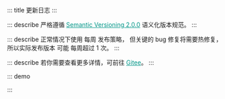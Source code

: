 ::: title 更新日志
:::

::: describe 严格遵循 <a style="color:#009688;" href="https://semver.org/lang/zh-CN/">Semantic Versioning 2.0.0</a> 语义化版本规范。
:::

::: describe 正常情况下使用 每周 发布策略， 但关键的 bug 修复将需要热修复，所以实际发布版本 可能 每周超过 1 次。
:::

::: describe 若你需要查看更多详情，可前往 <a style="color:#009688;" target="_blank" href="https://gitee.com/layui/layui-vue/releases">Gitee</a>。
:::

::: demo
<template>
  <lay-timeline>
     <lay-timeline-item title="2.10.x">
      <ul>
        <a name="2-10-0"></a>
        <li>
          <h3>2.10.0 <span class="layui-badge-rim">2023-10-12</span></h3>
          <ul>
            <li>[新增] table 组件 columns 属性 ignoreExport 配置，用于配置列导出忽略。</li>
            <li>[新增] badge.md 组件 color, ripple 属性说明。</li>
            <li>[修复] tooltip 组件 isAutoShow 属性为 true 时，包裹文本刷新时 isAutoShow 失效。</li>
            <li>[修复] table 组件 columns 属性 ellipsisTooltip 配置刷新数据后失效。</li>
            <li>[优化] tooltip.md 文档，改善 demo 阅读门槛。</li>
          </ul>
        </li>
      </ul>
    </lay-timeline-item>
    <lay-timeline-item title="2.9.x">
      <ul>
        <a name="2-9-1"></a>
        <li>
          <h3>2.9.1 <span class="layui-badge-rim">2023-10-11</span></h3>
          <ul>
              <li>[优化] layer 组件 resize 启用时，拉伸选中文字的问题。</li>
              <li>[升级] layer-vue 到 2.1.0 版本。</li>
          </ul>
        </li>
      </ul>
      <ul>
        <a name="2-9-0"></a>
        <li>
          <h3>2.9.0 <span class="layui-badge-rim">2023-10-10</span></h3>
          <ul>
            <li>[修复] form-item 组件 prop 配置 x[0].y 格式时，form 组件 reset 方法不兼容。</li>
            <li>[优化] form 组件 reset 方法清空未配置 prop 属性的问题。</li>
            <li>[优化] collapse-item 组件 title 属性为非必填。</li>
            <li>[文档] 改善 button.md 中下拉按钮案例，页面滚动下拉面板不跟随按钮的问题。</li>
          </ul>
        </li>
      </ul>
    </lay-timeline-item>
      <lay-timeline-item title="2.8.x">
        <ul>
          <a name="2-8-1"></a>
          <li>
            <h3>2.8.1 <span class="layui-badge-rim">2023-10-09</span></h3>
            <ul>
              <li>[修复] layer 组件拖拽后，全文文本无法选中的问题。</li>
              <li>[升级] layer-vue 到 2.0.5 版本。</li>
            </ul>
          </li>
        </ul>
        <ul>
          <a name="2-8-0"></a>
          <li>
            <h3>2.8.0 <span class="layui-badge-rim">2023-10-09</span></h3>
            <ul>
              <li>[新增] layer 组件 full 方法，必填参数为 id，用于弹出层最大化。</li>
              <li>[优化] layer 组件 resize 启用时，拉伸选中文字的问题。</li>
              <li>[优化] layer 组件 success 方法，加入 nextTick 优化，保证在弹层渲染后执行。</li>
              <li>[升级] layer-vue 2.0.4 版本。</li>
            </ul>
          </li>
        </ul>
      </lay-timeline-item>
      <lay-timeline-item title="2.7.x">
        <ul>
        <a name="2-7-4"></a>
        <li>
          <h3>2.7.4 <span class="layui-badge-rim">2023-10-08</span></h3>
          <ul>
            <li>[修复] page 组件 total 属性回显数量不正确的问题。</li>
          </ul>
        </li>
      </ul>
      <ul>
        <a name="2-7-2"></a>
        <li>
          <h3>2.7.2 <span class="layui-badge-rim">2023-10-08</span></h3>
          <ul>
            <li>[修复] icon-picker 组件按需模式部分样式丢失的问题。</li>
            <li>[优化] icon-picker 组件 page 启用后底栏样式，下边距由 5px 调整为 10px。</li>
          </ul>
        </li>
      </ul>
      <ul>
        <a name="2-7-1"></a>
        <li>
          <h3>2.7.1 <span class="layui-badge-rim">2023-10-07</span></h3>
          <ul>
            <li>[新增] table 组件 page 属性 layout 配置。</li>
            <li>[新增] table 组件 page 属性 hide-on-single-page 配置。</li>
            <li>[新增] table 组件 page 属性 ellipsisTooltip 配置。</li>
            <li>[新增] table 组件 page 属性 disabled 配置。</li>
          </ul>
        </li>
      </ul>
      <ul>
        <a name="2-7-0"></a>
        <li>
          <h3>2.7.0 <span class="layui-badge-rim">2023-09-30</span></h3>
          <ul>
            <li>[新增] select 组件 auto-fit-width 属性, 将下拉面板宽度设置为输入框宽度。</li>
            <li>[新增] table 组件 height 属性 % 值的兼容，从而实现高度自适应。</li>
            <li>[修复] table 组件 height 与 maxHeight 只作用到 body 而非整个 table 的问题。</li>
            <li>[修复] layer 组件 reset 方法调用报错的问题。</li>
            <li>[优化] table 组件 空 状态水平垂直居中位置显示。</li>
            <li>[优化] table 组件 page 属性 limits 配置内容省略显示的问题。</li>
            <li>[优化] table 组件 background 背景色为 #ffffff。</li>
            <li>[升级] layer-vue 到 2.0.2 版本。</li>
          </ul>
        </li>
      </ul>
    </lay-timeline-item>
    <lay-timeline-item title="2.6.x">
      <ul>
        <a name="2-6-4"></a>
        <li>
          <h3>2.6.4 <span class="layui-badge-rim">2023-09-26</span></h3>
          <ul>
            <li>[新增] table 组件 ellipsisTooltipTheme 属性，自定义 ellipsisTooltip 主题，默认为 'light'。</li>
            <li>[修复] layer 组件 关闭 时，未移除 minArrays 中的弹层实例。</li>
            <li>[升级] layer-vue 到 2.0.1 版本。</li>
          </ul>
        </li>
      </ul>
      <ul>
        <a name="2-6-3"></a>
        <li>
          <h3>2.6.3 <span class="layui-badge-rim">2023-09-25</span></h3>
          <ul>
            <li>[修复] global-primary-color 设置 color 时，在 dark 模式下失效的问题。</li>
            <li>[修复] global-normal-color 设置 color 时，在 dark 模式下失效的问题。</li>
            <li>[修复] global-warm-color 设置 color 时，在 dark 模式下失效的问题。</li>
            <li>[修复] global-danger-color 设置 color 时，在 dark 模式下失效的问题。</li>
          </ul>
        </li>
      </ul>
      <ul>
        <a name="2-6-2"></a>
        <li>
          <h3>2.6.2 <span class="layui-badge-rim">2023-09-25</span></h3>
          <ul>
            <li>[修复] page 组件在按需模式下无法正常使用的问题 (由 2.6.1 产生)。</li>
          </ul>
        </li>
      </ul>
      <ul>
        <a name="2-6-1"></a>
        <li>
          <h3>2.6.1 <span class="layui-badge-rim">2023-09-24</span></h3>
          <ul>
            <li>[新增] page 组件 ellipsisTooltip属性 开启翻页更多。</li>
            <li>[优化] page 组件 layout 属性可更换位置。</li>
            <li>[优化] page 组件 simple 属性启用下的分页样式。</li>
            <li>[修复] page 组件 limit 属性切换不触发 change 事件。</li>
            <li>[测试] 完善分页组件所有属性测试用例, 测试覆盖率100%。</li>
          </ul>
        </li>
      </ul>
      <ul>
        <a name="2-6-0"></a>
        <li>
          <h3>2.6.0 <span class="layui-badge-rim">2023-09-21</span></h3>
          <ul>
            <li>[新增] datePicker 组件 max,min 属性，用于控制组件内的可选择的最大值与最小值。</li>
            <li>[新增] page 组件 disabled 属性，默认值为 false, 用于分页组件禁用。</li>
            <li>[新增] page 组件 hide-on-single-page 属性，total 值超出 pages 后使用下拉展示。</li>
            <li>[新增] page 组件 layout 属性，字符数组, count, limits, next, page, prev, refresh, skip 为可选值。</li>
            <li>[修复] table 组件 fixed 列内容超出列宽后溢出。</li>
            <li>[优化] table 组件内容换行后，expand-icon 不垂直居中的问题。</li>
            <li>[优化] page 组件 limit 属性，可选属性, 默认值为 10。</li>
            <li>[优化] page 组件 pages 属性，调整 5 为默认值。</li>
            <li>[优化] page 组件 limits 选择框，使用 lay-select 代替原生 select, 改善样式。</li>
            <li>[优化] page 组件 total 值超出 pages 后，省略页码的展现形式。</li>
            <li>[移除] page 组件 showPage, showSkip, showCount, showLimit, showInput, showRefresh 属性。</li>
          </ul>
        </li>
      </ul>
    </lay-timeline-item>
   <lay-timeline-item title="2.5.x">
      <ul>
        <a name="2-5-0"></a>
        <li>
          <h3>2.5.0 <span class="layui-badge-rim">2023-09-18</span></h3>
          <ul>
            <li>[新增] loading 组件 indicator 插槽，支持自定义加载动画。</li>
            <li>[新增] layer 组件 teleport 属性，用于指定弹出层挂载的 dom 节点，默认为 body。</li>
            <li>[新增] layer 组件 teleportDisabled 属性，用于禁用 teleport 传送门属性。</li>
            <li>[修复] loading 组件 type 属性为 1 2 时，夜间模式不适配的问题。</li>
            <li>[修复] layer 组件 type 为 3 时，仍展示标题的问题。</li>
            <li>[文档] 新增 layer 组件 moving 回调属性说明，同于拖拽中监听。</li>
            <li>[升级] layer-vue 2.0.0 版本。</li>
          </ul>
        </li>
      </ul>
    </lay-timeline-item>
    <lay-timeline-item title="2.4.x">
      <ul>
        <a name="2-4-1"></a>
        <li>
          <h3>2.4.1 <span class="layui-badge-rim">2023-09-16</span></h3>
          <ul>
            <li>[修复] date-picker 组件 range 模式 allow-clear 属性不生效的问题。</li>
            <li>[修复] date-picker 组件 format 属性启用时，计算逻辑错误的问题。</li>
            <li>[调整] date-picker 组件 rangeSeparator 属性默认值为 "-"。</li>
          </ul>
        </li>
      </ul>
      <ul>
        <a name="2-4-0"></a>
        <li>
          <h3>2.4.0 <span class="layui-badge-rim">2023-09-15</span></h3>
          <ul>
            <li>[新增] loading 组件，局部加载。</li>
            <li>[新增] loading 组件 loading 属性，控制加载状态。</li>
            <li>[新增] loading 组件 type 属性，设置动画类型。</li>
            <li>[新增] loading 组件 tip 属性，设置提示信息。</li>
            <li>[新增] loading 组件 delay 属性，设置延迟时间，单位：毫秒。</li>
            <li>[修复] table 组件某些情况下，表头与列错位的问题。 </li>
            <li>[修复] input 组件 type 属性为 number 时，allow-clear 无效的问题。</li>
          </ul>
        </li>
      </ul>
    </lay-timeline-item>
    <lay-timeline-item title="2.3.x">
      <ul>
        <a name="2-3-20"></a>
        <li>
          <h3>2.3.20 <span class="layui-badge-rim">2023-09-11</span></h3>
          <ul>
            <li>[新增] layer 组件 animDuration 属性，自定义入场动画速率，默认为 0.3s。 </li>
            <li>[新增] layer 组件 area 属性 ['auto', '100px'] 格式，从而实现宽度自适应。</li>
            <li>[升级] layer-vue 到 1.9.3 版本。</li>
          </ul>
        </li>
      </ul>
      <ul>
        <a name="2-3-19"></a>
        <li>
          <h3>2.3.19 <span class="layui-badge-rim">2023-09-07</span></h3>
          <ul>
            <li>[修复] date-picker 组件 showNow 必填的控制台警告。</li>
            <li>[修复] date-picker 组件 range 组件样式问题。</li>
            <li>[修复] tree-select 组件 multiple 属性启用时, 点击节点发生控制台异常。</li>
            <li>[修复] menu 组件第一级菜单在折叠后 to 属性失效的问题。</li>
            <li>[修复] select 组件 multiple 为 true 时 placeholder 属性无效的问题。</li>
          </ul>
        </li>
      </ul>
      <ul>
        <a name="2-3-18"></a>
        <li>
          <h3>2.3.18 <span class="layui-badge-rim">2023-09-07</span></h3>
          <ul>
            <li>[优化] table 组件 selectedKeys, selectedKey 属性在 dataSource 变化时不再清空。</li>
            <li>[优化] select 组件 change 事件, value 参数增加 number 和 object 类型兼容。</li>
            <li>[优化] select 组件 update:modelValue 事件, value 参数增加 number 和 object 类型兼容。</li>
          </ul>
        </li>
      </ul>
      <ul>
        <a name="2-3-17"></a>
        <li>
          <h3>2.3.17 <span class="layui-badge-rim">2023-09-03</span></h3>
          <ul>
            <li>[修复] treeSelect 组件 multiple 为 true 时 placeholder 属性无效的问题。</li>
            <li>[优化] popconfirm 组件 content 插槽存在时 content 为非必填。</li>
          </ul>
        </li>
      </ul>
      <ul>
        <a name="2-3-16"></a>
        <li>
          <h3>2.3.16 <span class="layui-badge-rim">2023-09-03</span></h3>
          <ul>
            <li>[优化] empty 组件采用 flex 布局，保证内容居中自适应。</li>
            <li>[优化] input 组件 background-color 为 #ffffff 值。</li>
            <li>[优化] date-picker 组件范围选择模式，移除现在操作。</li>
            <li>[优化] page 组件 update:modelValue 与 change 事件的执行顺序。</li>
          </ul>
        </li>
      </ul>
      <ul>
        <a name="2-3-15"></a>
        <li>
          <h3>2.3.15 <span class="layui-badge-rim">2023-08-27</span></h3>
          <ul>
            <li>[修复] form 组件 rules 属性类型警告，调整 Rule 为 Rules 类型。</li>
            <li>[修复] select 组件 v-model 为 0 时，allow-clear 操作偏移的问题。</li>
            <li>[修复] tree-select 组件 v-model 为 0 时，allow-clear 操作偏移的问题。</li>
            <li>[修复] slider 组件 max min 属性导致拖拽逻辑错乱的问题。</li>
            <li>[优化] slider 组件拖拽卡顿的问题，移除节流防抖函数。</li>
            <li>[优化] date-picker 组件时间选择器，隐藏时分秒列表滚动条。</li>
          </ul>
        </li>
      </ul>
      <ul>
        <a name="2-3-14"></a>
        <li>
          <h3>2.3.14 <span class="layui-badge-rim">2023-08-20</span></h3>
          <ul>
            <li>[新增] layer 组件 moving 回调函数，用于处理拖拽中的自定义逻辑。</li>
            <li>[新增] layer 组件 title 插槽, 自定义标题内容。<a href="https://gitee.com/layui/layui-vue/issues/I7S0DF">I7S0DF</a></li>
            <li>[修复] slider 组件在 form-item 内时，增加左侧 10px 边距。</li>
            <li>[修复] form 组件提交验证案例中 rules 配置错误从而导致 demo 无效的问题。<a href="https://gitee.com/layui/layui-vue/issues/I7SN5F">I7SN5F</a></li>
            <li>[修复] table 组件 columns 属性 ellipsisTooltip 配置，按需模式不生效的问题。<a href="https://gitee.com/layui/layui-vue/issues/I7U9WE">I7U9WE</a></li>
            <li>[升级] layer-vue 到 1.9.1 版本。</li>
          </ul>
        </li>
      </ul>
      <ul>
        <a name="2-3-13"></a>
        <li>
          <h3>2.3.13 <span class="layui-badge-rim">2023-08-10</span></h3>
          <ul>
            <li>[新增] breadcrumb 组件 separator-icon 属性，用于设置图标分割符。</li>
            <li>[优化] cascader 组件选中项 border-radius 溢出 panel 的问题。</li>
            <li>[优化] color-picker 组件在 form-item 组件 pane 模式下的样式。</li>
            <li>[优化] icon-picker 组件在 form-item 组件 pane 模式下的样式。</li>
          </ul>
        </li>
      </ul>
      <ul>
        <a name="2-3-12"></a>
        <li>
          <h3>2.3.12 <span class="layui-badge-rim">2023-08-09</span></h3>
          <ul>
            <li>[修复] rate 组件清空操作不更新 modelValue 的问题。</li>
            <li>[修复] slider 组件在 form-item 组件 block 模式下不垂直居中的问题。</li>
            <li>[优化] rate 组件清空操作仅在 modelValue 大于 0 时显示。</li>
          </ul>
        </li>
      </ul>
       <ul>
        <a name="2-3-11"></a>
        <li>
          <h3>2.3.11 <span class="layui-badge-rim">2023-08-09</span></h3>
          <ul>
            <li>[修复] date-picker 组件 size 属性缺省情况下不随 form 全局配置的问题。</li>
            <li>[优化] slider 组件在 form-item 不垂直居中的问题。</li>
            <li>[优化] rate 组件清空操作，在 form-item 不垂直居中的问题。</li>
            <li>[优化] input 组件 modelValue 属性，增加 null 值兼容。</li>
          </ul>
        </li>
      </ul>
      <ul>
        <a name="2-3-10"></a>
        <li>
          <h3>2.3.10 <span class="layui-badge-rim">2023-08-06</span></h3>
          <ul>
            <li>[修复] date-picker 组件 datetime 模式下交互逻辑问题。</li>
            <li>[修复] tag 组件 color 属性，在夜间模式无法正常生效的问题。</li>
            <li>[修复] tab 组件滑动逻辑没有将 tab-item 外边距计算在内的问题。</li>
            <li>[优化] checkbox-group 组件 update:modelValue 事件与 change 的执行顺序。</li>
            <li>[优化] checkbox 组件 update:modelValue 事件与 change 的执行顺序。</li>
            <li>[优化] input 组件 update:modelValue 与 input 事件的执行顺序。</li>
            <li>[优化] input 组件 input 事件的触发逻辑，拼音阶段不再触发。</li>
            <li>[优化] textarea 组件 update:modelValue 与 input 事件的执行顺序。</li>
            <li>[优化] textarea 组件 input 事件的触发逻辑，拼音阶段不再触发。</li>
          </ul>
        </li>
      </ul>
      <ul>
        <a name="2-3-9"></a>
        <li>
          <h3>2.3.9 <span class="layui-badge-rim">2023-08-02</span></h3>
          <ul>
            <li>[修复] line 组件夜间模式下的兼容性问题，无法正常显示。</li>
            <li>[修复] 夜间模式 global-primary-color 被强制覆盖的问题。</li>
          </ul>
        </li>
      </ul>
      <ul>
        <a name="2-3-8"></a>
        <li>
          <h3>2.3.8 <span class="layui-badge-rim">2023-07-30</span></h3>
          <ul>
            <li>[新增] textarea 组件 autosize 属性，根据内容自适应高度。</li>
            <li>[修复] autoComplete 组件 modelValue 属性选中时不更新的问题。</li>
            <li>[文档] 补充 textarea.md 高度自适应，固定案列案例。</li>
            <li>[文档] 修正 table.md 中 max-height 与 height 属性类型描述错误。</li>
            <li>[文档] 补充 table.md 中 total-row 行统计案例。</li>
            <li>[优化] step 组件 type 属性为 primary 时的颜色为 #16baaa。</li>
            <li>[优化] step 组件 type 属性为 primary 时的颜色不跟随主题色的问题。</li>
          </ul>
        </li>
      </ul>
      <ul>
        <a name="2-3-7"></a>
        <li>
          <h3>2.3.7 <span class="layui-badge-rim">2023-07-25</span></h3>
          <ul>
            <li>[优化] layer 组件 max min 等操作夜间模式无法分辨的问题。</li>
            <li>[优化] layer.load(1) 资源，由 gif 升级为 svg，解决矢帧问题。</li>
            <li>[优化] layer.load(2) 资源，由 gif 升级为 svg，解决矢帧问题。</li>
            <li>[优化] layer.load(3) 资源，由 gif 升级为 svg，解决矢帧问题。</li>
            <li>[升级] layer-vue 到 1.9.0 版本。</li>
          </ul>
        </li>
      </ul>
      <ul>
        <a name="2-3-6"></a>
        <li>
          <h3>2.3.6 <span class="layui-badge-rim">2023-07-25</span></h3>
          <ul>
            <li>[修复] form 组件 reset 方法无法清空数组类型数据。</li>
          </ul>
        </li>
      </ul>
      <ul>
        <a name="2-3-5"></a>
        <li>
          <h3>2.3.5 <span class="layui-badge-rim">2023-07-21</span></h3>
          <ul>
            <li>[修复] layer 组件 global-index 层级无法共享的问题。</li>
            <li>[修复] form 组件 model 属性为深层时，执行 reset 报错问题。</li>
            <li>[优化] form 组件 reset 方法逻辑，重置后不再重新验证内容。</li>
            <li>[优化] button 组件 loading 属性，为 true 时，禁止 click 事件触发。 </li>
            <li>[优化] button 组件 loading 属性，为 true 时，保留原有文本。</li>
            <li>[优化] button 组件 suffix-icon 与 prefix-icon 属性，增加左右边距。</li>
            <li>[文档] 新增 table 组件 getCheckData 方法说明。</li>
            <li>[文档] 明确 layer 组件 end 与 close 回调属性说明。</li>
          </ul>
        </li>
      </ul>
      <ul>
        <a name="2-3-2"></a>
        <li>
          <h3>2.3.4 <span class="layui-badge-rim">2023-07-14</span></h3>
          <ul>
            <li>[修复] tag 组件 type 属性启用时，variant 为 light 失效的问题。</li>
            <li>[优化] tag 组件 text 颜色随 Css 变量自适应。</li>
          </ul>
        </li>
      </ul>
      <ul>
        <a name="2-3-2"></a>
        <li>
          <h3>2.3.3 <span class="layui-badge-rim">2023-07-11</span></h3>
          <ul>
            <li>[新增] layer 组件 titleStyle 属性，用于自定义 title 样式。</li>
            <li>[新增] upload 组件 beforeUpload 属性 Promise 返回值类型兼容。</li>
            <li>[修复] index.umd.js 与 index.es.js 中存在 index.css 的 decode 问题。</li>
            <li>[修复] tag 组件 type 属性为 primary 时不跟随主题色的问题。</li>
            <li>[修复] layer 组件 border-radius 不跟随 css 变量的问题。</li>
            <li>[修复] layer 组件 按钮 的 border-radius 不跟随 css 变量的问题。</li>
            <li>[优化] unpackedSize 大小，由 14.5 MB 改善到 8.5 MB。</li>
            <li>[优化] index.umd.js 大小，由 2.6 MB 改善到 1.1 MB。</li>
            <li>[优化] tree 组件 OriginalTreeData 类型，移除 field 无效属性。</li>
            <li>[优化] tree 组件 data 属性 OriginalTreeData[] 类型兼容。</li>
            <li>[优化] layer 组件消息通知 border-radius 为 2px。</li>
            <li>[优化] layer 组件，鼠标移入标题栏，根据 move 属性采用不同的样式。</li>
            <li>[升级] layer-vue 到 1.8.11 版本。</li>
          </ul>
        </li>
      </ul>
      <ul>
        <a name="2-3-2"></a>
        <li>
          <h3>2.3.2 <span class="layui-badge-rim">2023-06-28</span></h3>
          <ul>
            <li>[新增] layer 组件 btn 属性 style 配置，自定义按钮 Style。</li>
            <li>[新增] layer 组件 btn 属性 class 配置，自定义按钮 Class。</li>
            <li>[新增] select 组件 options 属性代替 items 属性。</li>
            <li>[新增] tree 组件 tail-node-icon 属性，用于设置尾节点图标，通过设置 false 关闭。</li>
            <li>[修复] table 组件 childrenColumnName 属性无效的问题。</li>
            <li>[修复] config-provider 组件 locales 属性 build 时的类型检测问题。</li>
            <li>[优化] layer 组件 layui-layer-btn0 元素跟随主题色。</li>
            <li>[补充] table 文档 sort-change 事件说明。 </li>
            <li>[补充] select 组件 items 属性说明。</li>
            <li>[过时] select 组件 items 属性，但仍生效。</li>
          </ul>
        </li>
      </ul>
      <ul>
        <a name="2-3-1"></a>
        <li>
          <h3>2.3.1 <span class="layui-badge-rim">2023-06-18</span></h3>
          <ul>
            <li>[补充] form 组件 label-width 属性遗漏。 </li>
            <li>[修正] card 组件 header 属性说明，调整为 title 属性。</li>
            <li>[修复] checkbox 组件 size 属性 skin 为 default 时不生效的问题。</li>
            <li>[修复] date-picker 组件 年月选择点击 `现在` 按钮无法正确更新年份问题。</li>
            <li>[优化] checkbox 组件在 skin 为 default 时在 form-item 中的居中问题。</li>
            <li>[优化] checkbox 组件 skin 属性为默认值的样式，消除 label 与 icon 之间的间隙。</li>
            <li>[优化] carousel 组件 carousel-item 仅存在一个时，不再显示指示器。</li>
            <li>[优化] table 组件 Dom 结构，移除无效元素。</li>
          </ul>
        </li>
      </ul>
      <ul>
        <a name="2-3-0"></a>
        <li>
          <h3>2.3.0 <span class="layui-badge-rim">2023-06-12</span></h3>
          <ul>
            <li>[新增] volar 对 radio-button 与 popconfirm 组件的支持，提供编码提示。</li>
            <li>[新增] input 组件 append 插槽 disabled 参数，表示当前输入框的禁用状态。</li>
            <li>[新增] input 组件 prepend 插槽 disabled 参数，表示当前输入框的禁用状态。</li>
            <li>[修复] notice-bar 组件 textlist 为空时，控制台警告的问题。</li>
            <li>[修复] notice-bar 组件 textlist 远程加载时仅展示首个文本，滚动失效的问题。</li>
            <li>[优化] input 组件 disabled 属性启用时，禁用效果不再覆盖整个 input 输入框。</li>
            <li>[优化] tree 组件，showLine 为 false 时，尾节点的缩进宽度与其他节点不一致的问题。</li>
            <li>[优化] tree 组件，showLine 为 false 时，节点在展开与收起时，图标无区别的问题。</li>
            <li>[优化] tree 组件，showLine 为 false 时 hover 状态 border-radius 跟随 css 变量。</li>
            <li>[优化] tree 组件，移除 text-decoration: underline 标题样式。</li>
          </ul>
        </li>
      </ul>
    </lay-timeline-item>
    <lay-timeline-item title="2.2.x">
      <ul>
        <a name="2-2-2"></a>
        <li>
          <h3>2.2.2 <span class="layui-badge-rim">2023-06-09</span></h3>
          <ul>
            <li>[修复] checkcard-group 在 demand 环境 index.css 找不到的问题。</li>
          </ul>
        </li>
      </ul>
      <ul>
        <a name="2-2-1"></a>
        <li>
          <h3>2.2.1 <span class="layui-badge-rim">2023-06-08</span></h3>
          <ul>
            <li>[新增] tree 组件 selectedKey 受控属性，用于设置选中节点。</li>
            <li>[修复] checkcard 在 demand 环境无法正式使用的问题。</li>
            <li>[修复] checkcard-group 在 demand 环境无法正式使用的问题。</li>
            <li>[优化] page 组件 showCount 属性启用时，不再显示总页码，仅显示总条数。</li>
          </ul>
        </li>
      </ul>
      <ul>
        <a name="2-2-0"></a>
        <li>
          <h3>2.2.0 <span class="layui-badge-rim">2023-06-03</span></h3>
          <ul>
            <li>[新增] table 组件 columns 配置 hide 属性，设置隐藏列，默认为 false。</li>
            <li>[新增] form 组件 label-wdith 属性，用于统一设置 form-item 标签宽度。</li>
            <li>[新增] color-picker 组件 size 属性，默认值为 md, lg sm xs 为可选值。</li>
            <li>[新增] icon-picker 组件 size 属性，默认值为 md, lg sm xs 为可选值。</li>
            <li>[新增] form 组件 size 属性，加入 input 等组件兼容，全局设置表单尺寸。</li>
            <li>[新增] form-item 组件 size 属性，默认值为 md, lg sm xs 为可选值。</li>
            <li>[优化] cascader 组件，统一 sm xs lg md 尺寸宽度皆为 220px。</li>
            <li>[优化] radio-button 组件，移除 margin-bottom: 5px 外边距。</li>
            <li>[优化] button 组件 sm 与 xs 样式规范，高度调整为 32px 与 26px。</li>
            <li>[优化] color-picker 组件样式，自定义宽度后排版不合理的问题。</li>
            <li>[优化] radio 组件 size 属性，不同值下给定不同的尺寸。</li>
            <li>[优化] select 组件 多选模式 在 form 组件方框风格下的样式问题。</li>
            <li>[优化] tree-select 组件 多选模式 在 form 组件方框风格下的样式问题。</li>
            <li>[优化] tag-input 组件在 form 组件方框风格下的样式问题。</li>
            <li>[优化] checkbox 组件在不同尺寸下 icon 与 label 的间隔问题。</li>
            <li>[优化] select 组件多选模式下复选框与文本之间的间隔过大的问题。</li>
          </ul>
        </li>
      </ul>
    </lay-timeline-item>
    <lay-timeline-item title="2.1.x">
      <ul>
        <a name="2-1-4"></a>
        <li>
          <h3>2.1.4 <span class="layui-badge-rim">2023-06-01</span></h3>
          <ul>
            <li>[修复] select-option-group 组件按需场景无法找到 index.less 的问题。</li>
          </ul>
        </li>
      </ul>
      <ul>
        <a name="2-1-3"></a>
        <li>
          <h3>2.1.3 <span class="layui-badge-rim">2023-06-01</span></h3>
          <ul>
            <li>[修复] tab 组件 title 属性缺失响应式的问题。</li>
            <li>[修复] tab 组件 icon 属性缺失响应式的问题。</li>
            <li>[修复] tab 组件 closable 属性缺失响应式的问题。</li>
            <li>[修复] table 组件 loading 无边距的问题，加入 padding-top 与 padding-bottom 30px。</li>
            <li>[修复] build 构建时 vue-tsc 的类型检测问题。</li>
            <li>[文档] checkcard 组件 single 属性说明完善，并修正案例。</li>
          </ul>
        </li>
      </ul>
      <ul>
        <a name="2-1-2"></a>
        <li>
          <h3>2.1.2 <span class="layui-badge-rim">2023-05-31</span></h3>
          <ul>
            <li>[新增] layer 组件 title 插槽，提供标题自定义的能力。</li>
            <li>[优化] autocomplete 组件下拉面板，增加最大高度 300px 限制，内容超出滚动显示。</li>
            <li>[优化] autocomplete 组件下拉面板滚动条样式。</li>
            <li>[升级] layer-vue 1.8.8 版本。</li>
          </ul>
        </li>
      </ul>
      <ul>
        <a name="2-1-1"></a>
        <li>
          <h3>2.1.1 <span class="layui-badge-rim">2023-05-28</span></h3>
          <ul>
            <li>[修复] table 组件树表数据全部勾选后，总控复选框仍处于半选状态的问题 。</li>
            <li>[修复] table 组件树表总控复选框，无法全选二级及以上层级的数据。</li>
            <li>[修复] checkbox 组件 skin 默认样式 label 与 icon 高度不一致。</li>
            <li>[修复] tag 组件 type 属性为 primary 时，颜色为 #16baaa。</li>
          </ul>
        </li>
      </ul>
      <ul>
        <a name="2-1-0"></a>
        <li>
          <h3>2.1.0 <span class="layui-badge-rim">2023-05-18</span></h3>
          <ul>
            <li>[新增] checkcard-group 组件 single 属性，用于开启单选模式，默认为 false。</li>
            <li>[修复] tree-select 组件 data 属性响应式填充造成 input 无法回显的问题。</li>
          </ul>
        </li>
      </ul>
    </lay-timeline-item>
    <lay-timeline-item title="2.0.x">
      <ul>
        <a name="2-0-5"></a>
        <li>
          <h3>2.0.5 <span class="layui-badge-rim">2023-05-22</span></h3>
          <ul>
            <li>[修复] switch 组件在 form-item 中非 pane 模式中，仍存在左边距的问题。</li>
            <li>[修复] checkbox 组件在 form-item 中非 pane 模式中，仍存在左边距的问题。</li>
            <li>[修复] rate 组件在 form-item 中非 pane 模式中，仍存在左边距的问题。</li>
            <li>[修复] radio 组件在 form-item 中非 pane 模式中，仍存在左边距的问题。</li>
          </ul>
        </li>
      </ul>
      <ul>
        <a name="2-0-4"></a>
        <li>
          <h3>2.0.4 <span class="layui-badge-rim">2023-05-21</span></h3>
          <ul>
            <li>[优化] checkcard 组件在 form-item 组件中贴边的问题。</li>
            <li>[优化] switch 组件在 form-item 组件中贴边的问题。</li>
            <li>[优化] radio 组件标签右侧内边距为 2px。</li>
            <li>[优化] radio 组件标签颜色为 #666。</li>
          </ul>
        </li>
      </ul>
      <ul>
        <a name="2-0-3"></a>
        <li>
          <h3>2.0.3 <span class="layui-badge-rim">2023-05-20</span></h3>
          <ul>
            <li>[修复] checkcard-group 组件 modelValue 属性不是响应式的问题。</li>
            <li>[修复] checkcard-group 组件 disabled 属性不生效的问题。</li>
            <li>[修复] checkcard.md 案例图片资源失效的问题。</li>
          </ul>
        </li>
      </ul>
      <ul>
        <a name="2-0-2"></a>
        <li>
          <h3>2.0.2 <span class="layui-badge-rim">2023-05-19</span></h3>
          <ul>
            <li>[修复] table 组件 checkbox 与 radio 列同时存在，getCheckData获取数据重复的问题。</li>
            <li>[修复] table 组件 getCheckData 方法无法获取树表格二级以上的数据。</li>
          </ul>
        </li>
      </ul>
      <ul>
        <a name="2-0-1"></a>
        <li>
          <h3>2.0.1 <span class="layui-badge-rim">2023-05-18</span></h3>
          <ul>
            <li>[修复] cascader 组件无法正常渲染的问题。</li>
            <li>[优化] icon-picker 组件在 form-item 的 inline 模式中，高度与其他组件不统一的问题。</li>
            <li>[优化] input-number 组件在 form-item 的 inline 模式中，高度与其他组件不统一的问题。</li>
            <li>[优化] icon-picker 组件在 form-item 中，宽度与独立使用时不一致的问题。</li>
          </ul>
        </li>
      </ul>
      <ul>
        <a name="2-0-0"></a>
        <li>
          <h3>2.0.0 <span class="layui-badge-rim">2023-05-18</span></h3>
          <ul>
            <li>[新增] field 组件 title 插槽，支持标题自定义。</li>
            <li>[修复] tree 组件 showCheckbox 属性启用时，title 与 checkbox 的异常间隔。</li>
            <li>[修复] icon-picker 组件，选项边角不跟随主题变量的问题。</li>
            <li>[修复] tooltip 组件，面板边角不跟随主题变量的问题。</li>
            <li>[修复] collapse 组件，面版边角不跟随主题变量的问题。</li>
            <li>[修复] slider 组件，横向模式与竖向模式下，进度条背景颜色不一致的问题。</li>
            <li>[调整] tooltip 组件 is-dark 属性默认值由 true 调整为 false。</li>
            <li>[主题] global-primary-color 变量默认值由 #009688 调整为 #16baaa。</li>
            <li>[主题] global-checked-color 变量默认值由 #5FB878 调整为 #16b777。</li>
            <li>[文档] radio-button 说明从 radio 文档剥离，独立为单独的菜单项。</li>
            <li>[文档] collapse 折叠面板文档更新，补充案例说明。</li>
            <li>[文档] form 表单文档更新，补充案例说明。</li>
            <li>[升级] layer-vue 到 1.8.5 版本。</li>
            <li>
              <h4 style="margin-bottom: 0px !important;font-weight: 500 !important;">Radio Button</h4>
              <ul>
                <li>[新增] radio-button 组件 name 属性，input 原生 name 属性。</li>
                <li>[新增] radio-button 组件 model-value 属性，用于设置当前选中值。</li>
                <li>[新增] radio-button 组件 disabled 属性，用于设置单选按钮禁用状态。</li>
                <li>[新增] radio-button 组件 label 属性与 label 插槽，用于设置单选按钮文本值。</li>
                <li>[新增] radio-button 组件 value 属性，用于设置单选按钮绑定值。</li>
                <li>[新增] radio-button 组件 size 属性，用于设置单选按钮尺寸。</li>
                <li>[新增] radio-button 组件 change 属性，值改变时触发。</li>
              </ul>
            </li>
            <li>
              <h4 style="margin-bottom: 0px !important;font-weight: 500 !important;">Checkcard</h4>
              <ul>
                <li>[新增] checkcard 组件，通过卡片的形式提供多选操作。</li>
                <li>[新增] checkcard 组件 title 属性与插槽，用于设置标题。</li>
                <li>[新增] checkcard 组件 description 属性与插槽，用于设置描述。</li>
                <li>[新增] checkcard 组件 avatar 属性与插槽，用于设置头像。</li>
                <li>[新增] checkcard 组件 defaultChecked 属性，用于设置默认选中。</li>
                <li>[新增] checkcard 组件 disabled 属性，用于设置禁用。</li>
                <li>[新增] checkcard 组件 extra 属性与插槽，用于设置扩展内容。</li>
                <li>[新增] checkcard 组件 cover 属性与插槽，用于启用图片选项。</li>
                <li>[新增] checkcard-group 组件，多选卡片组，用于配合 checkcard 使用。</li>
                <li>[新增] checkcard-group 组件 disabled 属性，开启整体禁用。</li>
                <li>[新增] checkcard-group 组件 modelValue 属性，用于设置默认选项。</li>
                <li>[新增] checkcard-group 组件 change 事件，用于监听选项变化。</li>
              </ul>
            </li>
            <li>
              <h4 style="margin-bottom: 0px !important;font-weight: 500 !important;">Form</h4>
              <ul>
                <li>[新增] form 组件 label-position 属性，设置包括的 form-item 组件 label 位置。</li>
                <li>[修复] form 组件 pane 属性启用时，label 属性缺省时仍显示占位元素的问题。</li>
                <li>[修复] form 组件 pane 属性启用时，form-item 边框角度不跟随 global-border-radius 变量的问题。</li>
                <li>[修复] form-item 组件 mode 属性为 inline 时，表单项仍以 block 的形式排布。</li>
                <li>[修复] form-item 组件 required 图标颜色不跟随 global-danger-color 变量的问题。</li>
                <li>[修复] form-item 组件中的 rate 与 switch 组件不居中的问题。</li>
                <li>[调整] form-item 组件 required 图标和标题间距，增加适当间距。 </li>
                <li>[调整] form-item 组件 mode 属性为 inline 时，宽度由 190px 调整为 220px。</li>
              </ul>
            </li>
            <li>
              <h4 style="margin-bottom: 0px !important;font-weight: 500 !important;">Tree Select</h4>
              <ul>
                <li>[新增] tree-select 组件 search 属性，启用下拉树节点搜索功能。</li>
                <li>[新增] tree-select 组件 contentStyle 属性，用于设置面板的 style 样式。</li>
                <li>[新增] tree-select 组件 contentClass 属性，用于设置面板的 class 属性。</li>
                <li>[修复] tree-select 组件 多选模式，value 在 option 中不存在时，回显 undefined 的问题。</li>
                <li>[修复] tree-select 组件 多选模式，value 在 option 中不存在时，tag 无法删除的问题。 </li>
                <li>[优化] tree-select 组件 multiple 属性为 true 时，值类型错误的异常提示信息。</li>
                <li>[优化] tree-select 组件 content 样式，增加最大高度，超出后滚动展示。</li>
              </ul>
            </li>
            <li>
              <h4 style="margin-bottom: 0px !important;font-weight: 500 !important;">Table</h4>
              <ul>
                <li>[新增] table 组件 getCheckData 方法，用于获取选中数据，而不仅仅是选中主键。</li>
                <li>[修复] table 组件 sort 字段点击排序时，其他已排序字段状态不重置的问题。</li>
                <li>[修复] table 组件 sort 字段点击排序时，sort-change 事件始终为 asc 与 desc 的问题。</li>
                <li>[修复] table 组件 height 属性的异常警告，兼容 string 类型。</li>
                <li>[修复] table 组件 筛选列 下拉面板横向布局的问题，修正为竖向布局。</li>
                <li>[优化] table 组件 body 滚动条样式，使其更贴合现今流行的审美。</li>
                <li>[优化] table 组件 筛选列 下拉面板最大高度，超出后滚动展示。</li>
                <li>[优化] table 组件 loading 图标不随 table 高度垂直居中的问题。</li>
                <li>[调整] table 组件 loading 图标尺寸与颜色。</li>
              </ul>
            </li>
            <li>
              <h4 style="margin-bottom: 0px !important;font-weight: 500 !important;">Select</h4>
              <ul>
                <li>[新增] select-option-group 组件，为 select-option 提供分组。</li>
                <li>[新增] select-option-group 组件 label 属性，用于设置 option 分组名称。</li>
                <li>[修复] select 组件 多选模式，value 在 option 中不存在时，回显 undefined 的问题。 </li>
                <li>[修复] select 组件 多选模式，value 在 option 中不存在时，tag 无法删除的问题。 </li>
                <li>[优化] select 组件 dropdown 下拉面板 scroll 样式。</li>
              </ul>
            </li>
            <li>
              <h4 style="margin-bottom: 0px !important;font-weight: 500 !important;">Date Picker</h4>
              <ul>
                <li>[修复] date-picker 组件，面板边角不跟随主题变量的问题。</li>
                <li>[修复] date-picker 组件 model-value 属性不能为 null 的问题。</li>
                <li>[修复] date-picker 组件 model-value 属性不能在 onMounted 中赋值的问题。</li>
                <li>[优化] date-picker 组件 content 滚动条 Css 样式。</li>
              </ul>
            </li>
            <li>
              <h4 style="margin-bottom: 0px !important;font-weight: 500 !important;">Popconfirm</h4>
              <ul>
                <li>[新增] popconfirm 组件 disabled 属性，用于设置禁用状态。</li>
                <li>[新增] popconfirm 组件 confirmText 属性，用于设置确认操作文本内容。</li>
                <li>[新增] popconfirm 组件 cancelText 属性，用于设置取消操作文本内容。</li>
                <li>[新增] popconfirm 组件 content 属性 / 插槽，用于定义提示内容。</li>
                <li>[新增] popconfirm 组件 btn-Align 属性，用于设置操作按钮对齐方式。</li>
                <li>[新增] popconfirm 组件 confirm 事件，用于实现确认回调逻辑。</li>
                <li>[新增] popconfirm 组件 cancel 事件，用于实现取消回调逻辑。</li>
                <li>[新增] popconfirm 组件 trigger 属性， 用于设置触发方式。</li>
                <li>[新增] popconfirm 组件 position 事件，用于设置面板的显示位置。</li>
              </ul>
            </li>
            <li>
              <h4 style="margin-bottom: 0px !important;font-weight: 500 !important;">Layer</h4>
              <ul>
                <li>[新增] layer 组件 success 回调函数 id 参数。</li>
                <li>[新增] layer 组件 end 回调函数 id 属性。</li>
                <li>[新增] layer 组件 close 回调函数 id 属性。</li>
                <li>[新增] layer 组件 moveStart 回调函数 id 属性。</li>
                <li>[新增] layer 组件 moveEnd 回调函数 id 属性。</li>
                <li>[修复] layer 组件 closeBtn 属性为 1 时，关闭按钮无法正常显示的问题。</li>
                <li>[修复] layer 组件 maxmin 属性开启时，最小化内容溢出的问题。</li>
              </ul>
            </li>
          </ul>
        </li>
      </ul>
    </lay-timeline-item>
    <lay-timeline-item title="1.12.0">
      <ul>
        <a name="1-12-0"></a>
        <li>
          <h3>1.12.0 <span class="layui-badge-rim">2023-04-25</span></h3>
          <ul>
            <li>[新增] radio-button 组件，通过按钮的形式展现单选操作, 可以与 radio-group 配合。</li>
            <li>[新增] radio-button 组件 model-value 属性，用于设置当前选中值。</li>
            <li>[新增] radio-button 组件 name 属性，input 原生 name 属性。</li>
            <li>[新增] radio-button 组件 label 属性与 label 插槽，用于设置单选按钮文本值。</li>
            <li>[新增] radio-button 组件 value 属性，用于设置单选按钮绑定值。</li>
            <li>[新增] radio-button 组件 disabled 属性，用于设置单选按钮禁用状态。</li>
            <li>[新增] radio-button 组件 size 属性，用于设置单选按钮尺寸。</li>
            <li>[新增] radio-button 组件 change 属性，值改变时触发。</li>
            <li>[修复] form-item 组件 console.log 代码。 </li>
            <li>[修复] vue-tsc 检测错误，固化 vue-tsc 版本。</li>
            <li>[优化] from-item 组件 label 属性与 label 插槽不存在时，labelWidth 不再生效。</li>
            <li>[文档] radio.md 新增单选按钮的代码案例。</li>
            <li>[文档] select.md 允许清空代码案例，移除禁用状态，恢复演示。</li>
          </ul>
        </li>
      </ul>
    </lay-timeline-item>
    <lay-timeline-item title="1.11.0">
      <ul>
        <a name="1-11-4"></a>
        <li>
          <h3>1.11.4 <span class="layui-badge-rim">2023-04-22</span></h3>
          <ul>
            <li>[修复] checkbox 组件 label 属性不启用时，icon 发生偏移的问题。</li>
            <li>[修复] checkbox 组件在 table cell 中默认无法居中的问题。</li>
          </ul>
        </li>
      </ul>
      <ul>
        <a name="1-11-3"></a>
        <li>
          <h3>1.11.3 <span class="layui-badge-rim">2023-04-19</span></h3>
          <ul>
            <li>[修复] @postcss/autoprefixer 产生的 Replace fill-available to stretch 警告。</li>
            <li>[优化] checkbox 组件 label 标签与 icon 图标不居中对齐的问题。</li>
            <li>[优化] checkbox 组件 size 属性启用时，不同尺寸下的 icon 大小。</li>
            <li>[文档] transition 组件 time 属性的类型与默认值说明。</li>
          </ul>
        </li>
      </ul>
      <ul>
        <a name="1-11-2"></a>
        <li>
          <h3>1.11.2 <span class="layui-badge-rim">2023-04-15</span></h3>
          <ul>
            <li>[修复] codesandbox 演示地址链接失效的问题。</li>
            <li>[修复] color-picker 组件 modelValue 属性缺少响应式的问题。</li>
            <li>[优化] color-picker 组件 eyeDropper 属性启用时的图标，由 svg 调整为内置 iconfont 图标项。</li>
            <li>[优化] input 组件 password 属性启用时的图标，由 svg 调整为内置 iconfont 图标项。</li>
          </ul>
        </li>
      </ul>
      <ul>
        <a name="1-11-1"></a>
        <li>
          <h3>1.11.1 <span class="layui-badge-rim">2023-04-13</span></h3>
          <ul>
            <li>[修复] icon-picker 组件 totalPage 出现小数的问题。</li>
            <li>[修复] icon-picker 组件 下一页 操作，超出最大页码后仍不禁用的问题。</li>
          </ul>
        </li>
      </ul>
      <ul>
        <a name="1-11-0"></a>
        <li>
          <h3>1.11.0 <span class="layui-badge-rim">2023-04-13</span></h3>
          <ul>
            <li>[新增] table 组件 sort-change 事件，在 column 排序时触发。</li>
            <li>[修复] config-provider 组件 themeVariable 属性在夜间模式下不生效的问题。</li>
            <li>[修复] tab 组件 brief 风格中标题颜色由 primary-color 调整为 checked-color 变量。</li>
            <li>[修复] page 组件 theme 属性缺省，主题色不跟随 config-provider 组件配置。</li>
            <li>[修复] date-picker 组件主题色不跟随 config-provider 组件配置。</li>
            <li>[修复] webpack 构建项目时，因为 tree-shaking 造成 index.css 丢失。</li>
            <li>[升级] icons-vue 到 1.1.0 版本。</li>
            <li>[升级] layer-vue 到 1.8.2 版本。</li>
            <li>
              <h4 style="margin-bottom: 0px !important;font-weight: 500 !important;">icons</h4>
              <ul>
                <li>[新增] icons 组件 type 属性 layui-icon-help-circle 值, HelpCircleIcon 图标组件。</li>
                <li>[新增] icons 组件 type 属性 layui-icon-tips-fill 值, TipsFillIcon 图标组件。</li>
                <li>[新增] icons 组件 type 属性 layui-icon-test 值, TestIcon 图标组件。</li>
                <li>[新增] icons 组件 type 属性 layui-icon-clear 值, ClearIcon 图标组件。</li>
                <li>[新增] icons 组件 type 属性 layui-icon-keyboard 值, KeyboardIcon 图标组件。</li>
                <li>[新增] icons 组件 type 属性 layui-icon-backspace 值, BackspaceIcon 图标组件。</li>
                <li>[新增] icons 组件 type 属性 layui-icon-show 值, ShowIcon 图标组件。</li>
                <li>[新增] icons 组件 type 属性 layui-icon-hide 值, HideIcon 图标组件。</li>
                <li>[新增] icons 组件 type 属性 layui-icon-error 值, ErrorIcon 图标组件。</li>
                <li>[新增] icons 组件 type 属性 layui-icon-success 值, SuccessIcon 图标组件。</li>
                <li>[新增] icons 组件 type 属性 layui-icon-question 值, QuestionIcon 图标组件。</li>
                <li>[新增] icons 组件 type 属性 layui-icon-lock 值, LockIcon 图标组件。</li>
                <li>[新增] icons 组件 type 属性 layui-icon-moon 值, MoonIcon 图标组件。</li>
                <li>[新增] icons 组件 type 属性 layui-icon-github 值, GithubIcon 图标组件。</li>
                <li>[新增] icons 组件 type 属性 layui-icon-disabled 值, DisabledIcon 图标组件。</li>
                <li>[新增] icons 组件 type 属性 layui-icon-gitee 值, GiteeIcon 图标组件。</li>
                <li>[新增] icons 组件 type 属性 layui-icon-eye-invisible 值, EyeInvisibleIcon 图标组件。</li>
                <li>[新增] icons 组件 type 属性 layui-icon-eye 值, EyeIcon 图标组件。</li>
              </ul>
            </li>
            <li>
              <h4 style="margin-bottom: 0px !important;font-weight: 500 !important;">layer</h4>
              <ul>
                <li>[新增] layer 组件 beforeClose 回调函数，他将在关闭前触发，你可以通过 return false 来阻止关闭。</li>
                <li>[修复] layer 组件 maxmin 属性在首次拖拽前，无法正常最小化的问题。</li>
              </ul>
            </li>
          </ul>
        </li>
      </ul>
    </lay-timeline-item>
    <lay-timeline-item title="1.10.0">
      <ul>
        <a name="1-10-0"></a>
        <li>
          <h3>1.10.1 <span class="layui-badge-rim">2023-04-08</span></h3>
          <ul>
            <li>[修复] form 组件 model 属性中对象字段为 0 时，总是验证为空的问题。</li>
            <li>[修复] form-item 组件 prop 属性无法深度取值的问题。</li>
            <li>[优化] form-item 组件 prop 属性，区分深层与浅层取值的逻辑。</li>
          </ul>
        </li>
      </ul>
      <ul>
        <a name="1-10-0"></a>
        <li>
          <h3>1.10.0 <span class="layui-badge-rim">2023-04-06</span></h3>
          <ul>
            <li>[新增] form 组件 pane 属性，开启表单面板风格。</li>
            <li>[修复] date-picker 组件 range 启用时，因 border 属性而造成的高度不严格问题。</li>
            <li>[修复] transfer 组件处于 search 状态时，未被过滤选中的数据会被移回左侧的问题。</li>
            <li>[优化] es 产物 decode 没有被 Tree shaking, 从而造成应用构建产物体积过大的问题。</li>
            <li>[文档] button.md 页面更新 dropdown + button + button-group 实现的案例。</li>
            <li>[文档] menu.md 页面更新 indent 属性描述错误。</li>
            <li>[升级] layer-vue 到 1.8.0 版本。</li>
            <li>
              <h4 style="margin-bottom: 0px !important;font-weight: 500 !important;">layer</h4>
              <ul>
                <li>[新增] layer 组件 moveOut 属性，默认只能在窗口内拖拽，如果你想让拖到窗外，那么设定 true 即可。</li>
                <li>[新增] layer 组件 moveEnd 回调函数，默认不会触发，如果你需要，设定 moveEnd: function(){} 即可。</li>
                <li>[新增] layer 组件 moveStart 回调函数，默认不会触发，如果你需要，设定 moveStart: function(){} 即可。</li>
                <li>[优化] layer 组件 icon 属性为 1 2 3 4 5 6 7 时的图标集合。</li>
              </ul>
            </li>
          </ul>
        </li>
      </ul>
    </lay-timeline-item>
    <lay-timeline-item title="1.9.x">
      <ul>
        <a name="1-9-8"></a>
        <li>
          <h3>1.9.8 <span class="layui-badge-rim">2023-03-30</span></h3>
          <ul>
            <li>[新增] upload 组件 onProgress 属性，上传过程回调，本质为 xhr.upload.onprogress 回调函数。</li>
            <li>[优化] table 组件 autoColsWidth 属性，支持树表的列宽计算。</li>
          </ul>
        </li>
      </ul>
      <ul>
        <a name="1-9-7"></a>
        <li>
          <h3>1.9.7 <span class="layui-badge-rim">2023-03-29</span></h3>
          <ul>
            <li>[新增] table 组件 autoColsWidth 属性，列宽自动计算，最大程度利用空间，默认为 false。</li>
            <li>[新增] date-picker 组件 range 属性为 true 且 type 属性为 time 的时间范围选择面板。</li>
            <li>[新增] layui-vue 安装的 options 选项 zIndex 配置，用于设置 layer 的 z-index 起始值。</li>
            <li>[修复] dropdown，select, date-picker 组件 disabled 属性，修改值报错。</li>
            <li>[修复] datepicker 组件 range 启用时，内容没有沾满实际宽度，从而导致诡异的后边距。</li>
            <li>[优化] table 组件 default-expand-all 属性，使其具备响应式的能力。</li>
          </ul>
        </li>
      </ul>
      <ul>
        <a name="1-9-6"></a>
        <li>
          <h3>1.9.6 <span class="layui-badge-rim">2023-03-24</span></h3>
          <ul>
            <li>[新增] volar 支持，提供 components.ts 配置文件，为 volar 的自动提示功能提供支持。</li>
            <li>[优化] sub-menu 组件 id 属性为非必填，常用于静态展示，不需要 id 属性完成联动的场景。</li>
            <li>[优化] menu-item 组件 id 属性为非必填，常用于静态展示，不需要 id 属性来完成联动的场景。</li>
            <li>[优化] table 组件 selectedKeys 与 expandKeys 属性，由 Recordable[] 修改为 string[] 类型。</li>
          </ul>
        </li>
      </ul>
      <ul>
        <a name="1-9-5"></a>
        <li>
          <h3>1.9.5 <span class="layui-badge-rim">2023-03-22</span></h3>
          <ul>
            <li>[修复] tree-select 组件 modelValue / v-model 属性为空，input 组件回显不更新的问题。</li>
            <li>[修复] autocomplete 组件 size 属性必填导致的控制台警告，调整该属性为非必填。</li>
            <li>[修复] tree-select 组件 multiple 属性启用时，v-model / modelValue 不支持 null 值的问题。</li>
            <li>[修复] select 组件 multiple 属性启用时, v-model / modelValue 不支持 null 值的问题。</li>
          </ul>
        </li>
      </ul>
      <ul>
        <a name="1-9-4"></a>
        <li>
          <h3>1.9.4 <span class="layui-badge-rim">2023-03-22</span></h3>
          <ul>
            <li>[新增] table 组件 resize 属性，用于开启列宽拉伸，columns 存在同名属性，可用于开启某一列宽拉伸。</li>
            <li>[新增] autocomplete 组件 size 属性，用于设置 input 输入框尺寸。</li>
            <li>[新增] upload 组件 before-upload 属性，用于设置上传前回调，参数为 file | file[]，通过返回 false 来阻止上传。</li>
            <li>[优化] table 组件 header 样式，移除定位属性，避免与 layer 不必要的层级冲突。</li>
            <li>[修复] date-picker 组件月份面板，点击 1 月份选项被清空的问题。</li>
          </ul>
        </li>
      </ul>
      <ul>
        <a name="1-9-3"></a>
        <li>
          <h3>1.9.3 <span class="layui-badge-rim">2023-03-17</span></h3>
          <ul>
            <li>[新增] table 组件 table-border-radius Css3 变量。</li>
            <li>[新增] dropdown 组件 dropdown-content-border-radius Css3 变量。 </li>
            <li>[优化] autocomplete 组件 selected 样式，输入内容与提示内容相匹配时，使用次色标注。 </li>
            <li>[优化] global-border-radius 变量对 dropdown 组件下拉面板的样式影响。 </li>
            <li>[优化] global-border-radius 变量对 table 组件样式影响。</li>
            <li>[优化] table 组件 page 分页栏样式，修改 select 高度为 26px。</li>
          </ul>
        </li>
      </ul>
      <ul>
        <a name="1-9-2"></a>
        <li>
          <h3>1.9.2 <span class="layui-badge-rim">2023-03-13</span></h3>
          <ul>
            <li>[新增] auto-complete 组件，带提示的文本输入框，用于辅助输入。<a
                href="https:/gitee.com/layui/layui-vue/issues/I6JSOA">#I6JSOA</a></li>
            <li>[新增] page 组件 showPage 属性开启时, 显示首页直达功能，从而改善易用性。<a
                href="https://gitee.com/layui/layui-vue/issues/I69ZW6">#I69ZW6</a></li>
            <li>[优化] page 组件 limits 所依赖的原生 select 高度, 使其与其他元素保持一致。</li>
            <li>
              <h4 style="margin-bottom: 0px !important;font-weight: 500 !important;">autocomplete</h4>
              <ul>
                <li>[新增] autocomplete 组件 name 属性, input 原生 name 属性。</li>
                <li>[新增] autocomplete 组件 allow-clear 属性, 用于开启清空操作。</li>
                <li>[新增] autocomplete 组件 disabled 属性, 用于设置输入框禁用状态。</li>
                <li>[新增] autocomplete 组件 placeholder 属性, 用于设置输入框提示信息。</li>
                <li>[新增] autocomplete 组件 fetchSuggestions 属性, 输入时的回调方法，用于查询建议列表。</li>
                <li>[新增] autocomplete 组件 contentStyle 属性, 继承至 dropdown 组件，用于设置下拉面板的 style 属性。</li>
                <li>[新增] autocomplete 组件 contentClass 属性, 继承至 dropdown 组件，用于设置下拉面板的 class 属性。</li>
                <li>[新增] autocomplete 组件 autoFitWidth 属性, 继承至 dropdown 组件，继承至 dropdown 组件，用于设置下拉面板是否与输入框宽度相同。</li>
              </ul>
            </li>
          </ul>
        </li>
      </ul>
      <ul>
        <a name="1-9-1"></a>
        <li>
          <h3>1.9.1 <span class="layui-badge-rim">2023-03-09</span></h3>
          <ul>
            <li>[新增] page 组件 showPage 属性开启时, 显示最后一页直达功能，从而改善易用性。<a
                href="https://gitee.com/layui/layui-vue/issues/I69ZW6">#I69ZW6</a></li>
            <li>[修复] table 组件 columns 中 type 属性为 number 的列，不会被导出的问题。<a
                href="https://gitee.com/layui/layui-vue/issues/I6KXVD">#I6KXVD</a></li>
            <li>[修复] table 组件导出功能，如果匹配不到字段不创建列结构，导致 excel 整体错位的问题。<a
                href="https://gitee.com/layui/layui-vue/issues/I6KXVD">#I6KXVD</a></li>
            <li>[修复] table 组件 columns 中包含 children 属性的 column 设置 fixed 属性不生效的问题。<a
                href="https://gitee.com/layui/layui-vue/issues/I6L4AY">#I6L4AY</a></li>
            <li>[优化] table 组件 columns 中 type 属性为 checkbox 或 radio 的列，不再被导出。<a
                href="https://gitee.com/layui/layui-vue/issues/I6KXVD">#I6KXVD</a></li>
          </ul>
        </li>
      </ul>
      <ul>
        <a name="1-9-0"></a>
        <li>
          <h3>1.9.0 <span class="layui-badge-rim">2023-03-05</span></h3>
          <ul>
            <li>[新增] input 组件 focus 与 blur 方法, 通过方法调用促使 input 获取焦点。</li>
            <li>[新增] textarea 组件 focus 与 blur 方法, 通过方法调用促使 textarea 获取焦点。</li>
            <li>[新增] types 目录 components.d.ts 声明文件, web-types.json, attributes.json 和 tags.json 配置文件。</li>
            <li>[优化] upload 组件 cutOptions.layerOption.area 属性, 默认值由 ["640px","640px"] 修改为 "auto"。</li>
            <li>[优化] select 组件 multiple 属性为 true 时, 传递非 array 类型数据时的异常信息。</li>
            <li>[重要] upload 组件 multiple 为 false 时, 上传时 file[0] 字段修改为 file 字段。<span style="color:red;">破坏性</span></li>
            <li>
              <h4 style="margin-bottom: 0px !important;font-weight: 500 !important;">layer</h4>
              <ul>
                <li>[新增] layer 组件 footer 插槽, 自定义底部内容, 用于完成高度自定义的操作栏。</li>
                <li>[新增] layer 组件 btn 数组内对象的 disabled 属性, 用于设置 button 的禁用状态。 </li>
                <li>[新增] layer 组件 offset 属性 `tl` `tr` `bl` `br` 可选值, 在 drawer 模式时, 首个字母决定动画方向。</li>
                <li>[修复] layer 组件 offset 属性为 `t` `l` `b` `r`, 并且宽高不是 100% 时, 位置不居中的问题。</li>
                <li>[修复] layer 组件 title 属性作为 ref 响应值时, 内容高度不随之动态计算, 而导致内容超出窗体本身尺寸。</li>
                <li>[修复] layer 组件 type 属性为 4 或 `drawer` 并且 offset 属性缺省的情况下弹窗居中显示的问题。</li>
                <li>[修复] layer 组件 z-index 属性不为空时, 在操作弹窗时会被置顶逻辑覆盖的问题, 优化为 z-index 存在值时, 禁用置顶。</li>
                <li>[修复] layer 组件 offset 属性的单位为 % 时, 实际位置会减去弹窗宽高/2长度的问题。</li>
                <li>[优化] layer 组件 type 属性为 notifiy 或 4 类型的样式, 关闭按钮的位置, 标题与内容间距, 边框颜色与阴影等。</li>
                <li>[优化] layer 组件 area 属性高度自适应, 并兼容一下三种高度自适应写法 area: "300px" || ["300px", "auto"] || ["300px"]。</li>
                <li>[优化] layer 组件 type 属性为 photos 时, 标题闪烁的问题, 调整为淡入淡出。</li>
                <li>[优化] layer 组件 content 高度自适应逻辑, 由 js 计算调整为 flex 响应式布局。</li>
                <li>[升级] layer-vue 到 1.6.0 版本。</li>
              </ul>
            </li>
          </ul>
        </li>
      </ul>
    </lay-timeline-item>
    <lay-timeline-item title="1.8.x">
      <ul>
        <a name="1-8-10"></a>
        <li>
          <h3>1.8.10 <span class="layui-badge-rim">2023-02-19</span></h3>
          <ul>
            <li>[修复] layer 与 dropdown 的层级错误, 无法在 layer 中正常显示的问题。</li>
          </ul>
        </li>
      </ul>
      <ul>
        <a name="1-8-9"></a>
        <li>
          <h3>1.8.9 <span class="layui-badge-rim">2023-02-19</span></h3>
          <ul>
            <li>[修复] layer 组件在创建多个时, z-index 层级无法自增的问题。</li>
            <li>[修复] upload 组件裁剪后的文件固定为 image/png 类型, 与裁剪前不一致的问题。</li>
            <li>[优化] 公共工具打包到 badge 目录的问题, 在 es 模式时 badge 组件被其他组件导入的问题。</li>
            <li>[优化] upload 组件 cut-options 属性, 修复其响应式特性失效的问题。</li>
            <li>[优化] layer 组件在点击标题时, 置于所有已存在的弹出层最顶部。</li>
            <li>[优化] 移除 vue/reactivity 在源码中的使用, 从而改善打包。 </li>
            <li>[升级] @vueuse/core 到 9.12.0 版本。</li>
            <li>[升级] layer-vue 到 1.4.9 版本。</li>
          </ul>
        </li>
      </ul>
      <ul>
        <a name="1-8-8"></a>
        <li>
          <h3>1.8.8 <span class="layui-badge-rim">2023-02-17</span></h3>
          <ul>
            <li>[修复] layer 组件 z-index 缺少响应式特性的问题。 </li>
            <li>[修复] page 组件 showPage 为 true 时, 上下页操作处于禁用状态的问题。</li>
            <li>[升级] layer-vue 1.4.8 版本。</li>
          </ul>
        </li>
      </ul>
      <ul>
        <a name="1-8-7"></a>
        <li>
          <h3>1.8.7 <span class="layui-badge-rim">2023-02-06</span></h3>
          <ul>
            <li>[新增] tree 组件 expandKeys 属性, 用于设置展开节点</li>
            <li>[新增] cascader 组件 changeOnSelect 属性，用于开启选择即改变功能。</li>
            <li>[新增] textarea 组件 autosize 属性, 根据内容宽度自适应默认高度。</li>
            <li>[新增] textarea 组件 rols 属性, 原生属性。</li>
            <li>[新增] textarea 组件 cols 属性, 原生属性。</li>
            <li>[修复] textarea 组件 width 和 height 样式不生效的问题。</li>
          </ul>
        </li>
      </ul>
      <ul>
        <a name="1-8-6"></a>
        <li>
          <h3>1.8.6 <span class="layui-badge-rim">2023-02-03</span></h3>
          <ul>
            <li>[新增] table 组件列插槽 row column rowIndex columnIndex 参数。</li>
            <li>[修复] upload 组件 before 事件重复回调的问题。</li>
            <li>[修复] upload 组件 layerOption 设置后，默认配置失效的问题。</li>
            <li>[过时] table 组件列插槽 data 参数。</li>
          </ul>
        </li>
      </ul>
      <ul>
        <a name="1-8-5"></a>
        <li>
          <h3>1.8.5 <span class="layui-badge-rim">2023-01-24</span></h3>
          <ul>
            <li>[修复] upload 组件 cutOption 配置中 copperOption 属性不生效的问题。</li>
            <li>[修复] form-item 组件在 unmounted 卸载时，不会在 form 中注销，导致不正确的验证逻辑。</li>
            <li>[修复] table 组件 columns 多级表头 children 配置启用时，尾节点的右边框不显示。</li>
          </ul>
        </li>
      </ul>
      <ul>
        <a name="1-8-4"></a>
        <li>
          <h3>1.8.4 <span class="layui-badge-rim">2023-01-11</span></h3>
          <ul>
            <li>[新增] table 组件 customSlot 插槽 column 参数，用于获取当前渲染的列信息。</li>
            <li>[修复] tree-select 组件 v-model 属性设置 null 与 undefined 时，placeholder 不生效。</li>
            <li>[修复] select 组件 v-model 属性设置 null 与 undefined 时，placeholder 不生效。</li>
            <li>[修复] table 组件 columns 属性配置 children 插槽不生效的问题。</li>
          </ul>
        </li>
      </ul>
      <ul>
        <a name="1-8-3"></a>
        <li>
          <h3>1.8.3 <span class="layui-badge-rim">2023-01-06</span></h3>
          <ul>
            <li>[修复] tree-select 组件多选模式点击节点产生错误异常的问题。</li>
            <li>[修复] tree-select 组件 checkStrictly 属性为 false 时，删除父节点子节点不删除的问题。</li>
            <li>[修复] date-picker 组件范围选择，type 属性为 yearmonth 时右下角仍展示具体日期的问题。</li>
            <li>[修复] input 组件 style 属性 border-radius 设置过大导致的边角缺失。</li>
            <li>[修复] input 组件 type 属性为 number 时显示原生加减操作的问题。</li>
            <li>[文档] 主题配置 "重置配置" 功能实现。</li>
          </ul>
        </li>
      </ul>
      <ul>
        <a name="1-8-2"></a>
        <li>
          <h3>1.8.2 <span class="layui-badge-rim">2022-12-29</span></h3>
          <ul>
            <li>[修复] select 组件多选模式 placeholder 在有选中值时仍显示的问题。</li>
            <li>[修复] tree-select 组件多选模式 placeholder 在有选中值时仍显示的问题。</li>
            <li>[修复] tree-select 组件多选模式点击 + - 号仍触发 change 事件的问题。</li>
          </ul>
        </li>
      </ul>
      <ul>
        <a name="1-8-1"></a>
        <li>
          <h3>1.8.1 <span class="layui-badge-rim">2022-12-29</span></h3>
          <ul>
            <li>[修复] badge 组件 color 属性失效的问题。</li>
            <li>[修复] barcode 组件属性缺少响应式的能力。 </li>
            <li>[修复] treeSelect 多选模式 值 无法删除的问题。</li>
            <li>[修复] treeSelect 多选模式 change 事件多次触发的问题。</li>
            <li>[修复] qrcode 组件 backgroundColor 属性必填警告。</li>
            <li>[修复] qrcode 组件属性缺少响应式的能力。 </li>
            <li>[修复] qrcode 组件 width 属性必填警告。</li>
            <li>[修复] qrcode 组件 color 属性必填警告。</li>
          </ul>
        </li>
      </ul>
      <ul>
        <a name="1-8-0"></a>
        <li>
          <h3>1.8.0 <span class="layui-badge-rim">2022-12-29</span></h3>
          <ul>
            <li>
              <h4 style="margin-bottom: 0px !important;font-weight: 500 !important;">Tree Select</h4>
              <ul>
                <li>[新增] tree-select 组件 v-model 属性，用于设置当前选择值。</li>
                <li>[新增] tree-select 组件 data 属性，用于设置树数据。</li>
                <li>[新增] tree-select 组件 multiple 属性，用于设置开启多选模式。</li>
                <li>[新增] tree-select 组件 allow-clear 属性，用于开启清空操作。</li>
                <li>[新增] tree-select 组件 disabled 属性，用于禁用选择。</li>
                <li>[新增] tree-select 组件 placeholder 属性，用于设置提示信息。</li>
                <li>[新增] tree-select 组件 checkStrictly 属性，用于禁用复选框的级联逻辑。</li>
                <li>[新增] tree-select 组件 collapseTagsTooltip 属性，用于开启多选值折叠显示。</li>
                <li>[新增] tree-select 组件 minCollapsedNum 属性，用于设置超过指定标签数量后开启折叠。</li>
                <li>[新增] tree-select 组件 size 属性，用于设置组件尺寸。</li>
              </ul>
            </li>
            <li>
              <h4 style="margin-bottom: 0px !important;font-weight: 500 !important;">Qrcode</h4>
              <ul>
                <li>[新增] qrcode 组件 text 属性，用于设置二维码实际值。</li>
                <li>[新增] qrcode 组件 color 属性，用于设置二维码前景色。</li>
                <li>[新增] qrcode 组件 background-color 属性，用于设置二维码背景色。</li>
                <li>[新增] qrcode 组件 width 属性，用于设置二维码宽度。</li>
              </ul>
            </li>
            <li>
              <h4 style="margin-bottom: 0px !important;font-weight: 500 !important;">Barcode</h4>
              <ul>
                <li>[新增] barcode 组件 value 属性，用于设置条形码实际值。</li>
                <li>[新增] barcode 组件 line-color 属性，用于设置条形码颜色。</li>
                <li>[新增] barcode 组件 width 属性，用于设置条形码每条之间的宽度。</li>
                <li>[新增] barcode 组件 height 属性，用于设置条形码高度。</li>
                <li>[新增] barcode 组件 margin 属性，用于设置条形码周边空白间距。</li>
                <li>[新增] barcode 组件 displayValue 属性，用于设置显示条形码实际值。</li>
                <li>[新增] barcode 组件 text 属性，用于覆盖默认的文本信息。</li>
                <li>[新增] barcode 组件 background 属性，用于设置条形码背景色。</li>
                <li>[新增] barcode 组件 format 属性，用于设置条形码类型。</li>
              </ul>
            </li>
            <li>
              <h4 style="margin-bottom: 0px !important;font-weight: 500 !important;">其他</h4>
              <ul>
                <li>[新增] menu-item 组件 to 属性，路由目标地址，设置该属性后，开启 router 模式。</li>
                <li>[修复] table 组件 column 配置值变动时，旧的 column 配置未被清空的问题。</li>
                <li>[修复] cascader 组件 v-model 属性不为空时，初始化触发 change 回调的问题。</li>
                <li>[修复] cascader 组件 v-model 属性值更新时，回显失效的问题。</li>
                <li>[修复] badge 组件 theme 属性未设置时, 水波纹效果不生效。</li>
                <li>[修复] icon-picker 组件 class 的错误命名。</li>
                <li>[优化] input 组件 allow-clear 属性，默认不显示清空按钮，鼠标移入后展示。</li>
                <li>[优化] textarea 组件 allow-clear 属性，默认不显示清空按钮，鼠标移入后展示。</li>
                <li>[优化] select 组件 allow-clear 属性，默认不显示清空按钮，鼠标移入后展示。</li>
                <li>[优化] icon-picker 组件 allow-clear 属性，默认不显示清空按钮，鼠标移入后展示。</li>
                <li>[优化] table 组件 column 配置 type 为 number 类型时，起始坐标结合分页数据。</li>
              </ul>
            </li>
          </ul>
        </li>
      </ul>
    </lay-timeline-item>
    <lay-timeline-item title="1.7.x">
      <ul>
        <a name="1-7-13"></a>
        <li>
          <h3>1.7.13 <span class="layui-badge-rim">2022-12-18</span></h3>
          <ul>
            <li>[修复] select 组件多选模式设置 style 属性 width 宽度失效问题。</li>
            <li>[修复] transfer 组件 search-method 设置后默认检索逻辑仍生效的问题。</li>
            <li>[修复] transfer 组件 width 属性受 flex 影响宽度不稳定的问题。</li>
            <li>[修复] tab 组件在夜间模式下默认样式与卡片样式出现额外的白色边框。</li>
            <li>[优化] transfer 组件 search 属性开启时，拼字阶段仍触发搜索的问题。</li>
            <li>[优化] router 路由拦截添加 nprogress 加载过渡动画。</li>
          </ul>
        </li>
      </ul>
      <ul>
        <a name="1-7-12"></a>
        <li>
          <h3>1.7.12 <span class="layui-badge-rim">2022-12-15</span></h3>
          <ul>
            <li>[新增] transfer 组件 leftTitle 插槽, 自定义左侧标题。</li>
            <li>[新增] transfer 组件 rightTitle 插槽, 自定义右侧标题。</li>
            <li>[新增] transfer 组件 search-method 方法，自定义搜索逻辑。</li>
            <li>[新增] tag-input 组件 append 插槽, 用于前缀自定义内容。</li>
            <li>[新增] tag-input 组件 prepend 插槽, 用于后缀自定义内容。</li>
            <li>[新增] select 组件 append 插槽, 用于前缀自定义内容。</li>
            <li>[新增] select 组件 prepend 插槽，用于后缀自定义内容。</li>
            <li>[新增] split-panel-item 组件 space 属性百分比数值支持。</li>
            <li>[修复] icon-picker 组件按需加载 lay-icon 无法解析的警告。</li>
            <li>[修复] transfer 组件 dataSource 配置不存在 title 属性时产生异常。</li>
            <li>[修复] table 组件 columns 属性动态修改后表格不刷新的响应式问题。</li>
          </ul>
        </li>
      </ul>
      <ul>
        <a name="1-7-11"></a>
        <li>
          <h3>1.7.11 <span class="layui-badge-rim">2022-12-05</span></h3>
          <ul>
            <li>[新增] tab 组件鼠标滚动功能, 兼容移动端 touch 事件。</li>
            <li>[新增] textarea 组件 autosize 属性, 根据内容自适应大小。</li>
            <li>[新增] icon-picker 组件 allow-clear 属性, 开启清空操作。</li>
            <li>[修复] button 组件 夜间模式 下, 普通按钮边框高亮与背景色不一致的问题。</li>
            <li>[修复] cascader 组件 v-model 属性不为空时, 无法正常回显。</li>
            <li>[修复] select 组件 muilpart 为 true 时候 placeholder 属性无效。</li>
            <li>[修复] page-header 组件 backIcon 插槽 html 中使用无效。</li>
            <li>[优化] checkbox 组件 默认主题 下, 勾选框多余的左边框。</li>
            <li>[优化] icon-picker 组件 下拉 图标, 在打开关闭时赋予不同的状态。</li>
            <li>[优化] table 组件 .layui-table-total 背景色 fixed 字段不生效的问题。</li>
            <li>[优化] layer 组件 success 回调执行时机。</li>
          </ul>
        </li>
      </ul>
      <ul>
        <a name="1-7-10"></a>
        <li>
          <h3>1.7.10 <span class="layui-badge-rim">2022-11-30</span></h3>
          <ul>
            <li>[修复] select 组件 search-method 属性, 自定义搜索逻辑不生效。</li>
            <li>[优化] select 组件文档, 简化使用案例。</li>
          </ul>
        </li>
      </ul>
      <ul>
        <a name="1-7-9"></a>
        <li>
          <h3>1.7.9 <span class="layui-badge-rim">2022-11-22</span></h3>
          <ul>
            <li>[新增] select 组件 search-method 属性, 允许自定义搜索逻辑。</li>
            <li>[修复] tag 组件 max-width 属性, 内容超出后 `...` 省略符缺失。</li>
            <li>[修复] table 组件 column 属性 align 配置失效, 该问题仅存在 1.7.8 版本。</li>
            <li>[修复] select 组件 build 后, 选中内容无法正确回显。</li>
            <li>[修复] tab 组件 build 后, tab-item 无法正确显示, 在嵌套 v-for 时。</li>
            <li>[修复] table 组件 default-toolbar 在配置数组时, 未按顺序渲染。</li>
          </ul>
        </li>
      </ul>
      <ul>
        <a name="1-7-8"></a>
        <li>
          <h3>1.7.8 <span class="layui-badge-rim">2022-11-19</span></h3>
          <ul>
            <li>[新增] upload 组件 auto 属性, 是否自动上传配置。</li>
            <li>[修复] table 组件 ellipsisTooltip 属性不生效。</li>
            <li>[优化] backtop 组件部分浏览器版本无法正常返回顶部。</li>
            <li>[优化] date-picker 组件 btn 操作 border-radius 样式细节。</li>
            <li>[优化] tag-input 组件 maxWidth 属性默认为 100%。</li>
            <li>[优化] tag-input 组件 tagWidth 超出 input 宽度时自动省略文本。</li>
            <li>[优化] table 组件 default-toolbar 属性支持 Array 类型, 举例：['print']。</li>
            <li>[优化] select 组件 dropdown 关闭时统一清空 search 内容。</li>
          </ul>
        </li>
      </ul>
      <ul>
        <a name="1-7-7"></a>
        <li>
          <h3>1.7.7 <span class="layui-badge-rim">2022-11-11</span></h3>
          <ul>
            <li>[新增] upload 组件 text 属性, 设置上传描述。</li>
            <li>[新增] upload 组件 dragText 属性, 设置拖拽面板提示信息。</li>
            <li>[修复] select-option 组件 default 插槽内容为多层元素时, 使用 label 属性值作为回显。</li>
            <li>[修复] input-number 组件 step 设置为小数时精度丢失的问题。</li>
            <li>[修复] tooltip 组件临近屏幕边界, 三角位置显示错误。</li>
            <li>[优化] select-option 组件 多选 模式只能点击复选框的问题。</li>
            <li>[优化] select 组件 search 事件在拼字时触发的问题。</li>
            <li>[优化] select 组件 change 事件触发时机不恰当的问题。</li>
          </ul>
        </li>
      </ul>
      <ul>
        <a name="1-7-6"></a>
        <li>
          <h3>1.7.6 <span class="layui-badge-rim">2022-11-09</span></h3>
          <ul>
            <li>[新增] page-header 组件 back-icon 插槽, 自定义返回图标。</li>
            <li>[新增] page-header 组件 back-icon 属性, 自定义返回图标。</li>
            <li>[修复] input-number 组件 step 设置为小数时精度丢失的问题。</li>
            <li>[修复] datePicker 组件 年选择器 清空后再点击确定回显错误。</li>
            <li>[修复] select 组件 单选模式 与 多选模式 清空操作样式不统一的问题。</li>
            <li>[修复] select 组件 单选模式 与 多选模式 下拉宽度不一致的问题。</li>
            <li>[修复] select 组件 多选模式 @search 事件不生效的问题。</li>
            <li>[优化] select 组件 label 属性不兼容 number 类型。</li>
            <li>[优化] select-option 组件 label 属性为 null 时, 单选不展示。</li>
            <li>[优化] select-option 组件 label 属性为 null 时, 搜索报错。</li>
            <li>[优化] datePicker 组件 新增change,blur,foucs事件。</li>
          </ul>
        </li>
      </ul>
      <ul>
        <a name="1-7-5"></a>
        <li>
          <h3>1.7.5 <span class="layui-badge-rim">2022-11-06</span></h3>
          <ul>
            <li>[修复] select 组件单选模式验证失败后边框无变化的问题。</li>
            <li>[修复] tooltip 组件临近屏幕边界, 三角位置显示错误。</li>
            <li>[修复] upload 组件开启 cut 裁剪属性, 取消上传仍会弹出裁剪界面。</li>
            <li>[修复] upload 组件开启 cut 裁剪属性, 多次上传同文件, 非首次都不会弹出裁剪框。</li>
            <li>[优化] collapse 组件 collapseTransition 属性开启时, 为下拉图标增加转场动画。</li>
          </ul>
        </li>
      </ul>
      <ul>
        <a name="1-7-4"></a>
        <li>
          <h3>1.7.4 <span class="layui-badge-rim">2022-11-04</span></h3>
          <ul>
            <li>[新增] button 按钮 active 效果。</li>
            <li>[新增] input 组件 max 与 min 属性, 用于控制 number 类型下手动输入值的范围。</li>
            <li>[修复] textarea 组件边框 hover 状态颜色和其它 form 系列组件不一样的问题。</li>
            <li>[修复] tag-input 组件获取焦点与 hover 状态和其它 form 系列组件不一样的问题。</li>
            <li>[修复] upload 组件多次上传同一文件时，除了第一次都无法正常触发到@before和@done 事件。</li>
            <li>[修复] select 组件 slots 无法正常解决注释的问题。</li>
            <li>[修复] tab 组件 slots 无法正常解决注释与 v-if 的问题。</li>
            <li>[修复] select 单选模式和多选模式, 鼠标悬停时边框颜色不一样的问题。</li>
            <li>[修复] textarea 双向绑定在拼字时触发更新的问题。</li>
            <li>[修复] input-number 组件 disabled-input 属性开启时，点击减号无效。</li>
            <li>[修复] input-number 的 min 和 max 属性在手动输入值的场景下无效。</li>
            <li>[修复] button 组件 disabled 属性无效。</li>
            <li>[修复] button-group 组件, 个别类型无法正常显示分割线。</li>
            <li>[修复] select 组件禁用后 仍能清空的问题。</li>
            <li>[修复] input-number 组件无法手动输入负数的问题。</li>
            <li>[修复] input-number 组件清空内容，输入框失去焦点后数字复显的问题。</li>
            <li>[修复] input-number 组件设置步长点击增加，直接拼接字符串的问题。</li>
            <li>[修复] textarea 和 select 验证失败后边框颜色没有变成红色。</li>
          </ul>
        </li>
      </ul>
      <ul>
        <a name="1-7-3"></a>
        <li>
          <h3>1.7.3 <span class="layui-badge-rim">2022-10-27</span></h3>
          <ul>
            <li>[修复] table 组件 滚动条 拖拽时 header 产生错位。</li>
            <li>[修复] layer 组件 notifiy 类型 css 丢失的问题。</li>
            <li>[优化] layer 组件 notifiy 类型 class 命名规范。</li>
            <li>[升级] layer-vue 1.4.7 版本。</li>
          </ul>
        </li>
      </ul>
      <ul>
        <a name="1-7-2"></a>
        <li>
          <h3>1.7.2 <span class="layui-badge-rim">2022-10-26</span></h3>
          <ul>
            <li>[优化] input 组件 disabled 属性禁用效果。</li>
            <li>[优化] textarea 组件 disabled 属性禁用效果。</li>
            <li>[优化] switch 组件 disabled 属性禁用效果。</li>
            <li>[优化] select 组件 disabled 属性禁用效果。</li>
            <li>[优化] tag-input 组件 disabled 属性禁用效果。</li>
            <li>[优化] color-picker 组件 disabled 属性禁用效果。</li>
            <li>[优化] cascader 组件 disabled 属性禁用效果。</li>
            <li>[优化] icon-picker 组件 disabled 属性禁用效果。</li>
          </ul>
        </li>
      </ul>
      <ul>
        <a name="1-7-1"></a>
        <li>
          <h3>1.7.1 <span class="layui-badge-rim">2022-10-26</span></h3>
          <ul>
            <li>[新增] date-picker 组件 placeholder 属性 array 类型兼容。</li>
            <li>[修复] date-picker 组件 range 属性为 true 时的 国际化 翻译失效。</li>
            <li>[修复] date-picker 组件 range 属性为 true 时的 lay-dropdown 无法解析警告。</li>
            <li>[修复] upload 组件 裁剪 案例不生效问题, 前提需要 acceptMime 为 images 值。</li>
            <li>[优化] upload 组件 i18n 国际化支持。</li>
          </ul>
        </li>
      </ul>
      <ul>
        <a name="1-7-0"></a>
        <li>
          <h3>1.7.0 <span class="layui-badge-rim">2022-10-24</span></h3>
          <ul>
            <li>[新增] select 组件 contentClass 属性, 用于自定义内容区域 class 属性。</li>
            <li>[新增] select 组件 contentStyle 属性, 用于自定义内容区域 style 属性。</li>
            <li>[新增] icon-picker 组件 disabled 属性, 禁用颜色选择。</li>
            <li>[新增] icon-picker 组件 contentClass 属性, 用于自定义内容区域 class 属性。</li>
            <li>[新增] icon-picker 组件 contentStyle 属性, 用于自定义内容区域 style 属性。</li>
            <li>[新增] color-picker 组件 disabled 属性, 禁用图标选择。</li>
            <li>[新增] color-picker 组件 contentClass 属性, 用于自定义内容区域 class 属性。</li>
            <li>[新增] color-picker 组件 contentStyle 属性, 用于自定义内容区域 style 属性。</li>
            <li>[新增] cascader 组件 disabled 属性, 禁用数据选择。</li>
            <li>[新增] cascader 组件 contentClass 属性, 用于自定义内容区域 class 属性。</li>
            <li>[新增] cascader 组件 contentStyle 属性, 用于自定义内容区域 style 属性。</li>
            <li>[新增] date-picker 组件 contentClass 属性, 用于自定义内容区域 class 属性。</li>
            <li>[新增] date-picker 组件 contentStyle 属性, 用于自定义内容区域 style 属性。</li>
            <li>[修复] date-picker 组件 type 属性为 date 值, range 属性为 true 时, 结束月份出现 13 月的问题。</li>
            <li>[修复] space 组件 size 属性使用内置 string ['md','sm'] 不生效的问题。</li>
            <li>[修复] table 组件 datasource 为空, 表头超出宽度无法滚动的问题。</li>
            <li>[修复] page 组件 pages 属性起始页计算逻辑, 在接近尾页时 pages 页码不对应的问题。</li>
            <li>[修复] select 组件 multiple 与 disabled 属性同时为 true 时, 禁用效果失效。</li>
            <li>[删除] select 组件 show-empty 属性, 由用户自定义 select-option 代替。</li>
            <li>[删除] select 组件 empty-message 属性, 由用户自定义 select-option 代替。</li>
            <li>[删除] select 组件 placeholder, searchPlaceholder 属性默认值, 由使用者提供。</li>
            <li>[优化] select 组件 disabled 属性效果, hover 状态显示禁用光标, 并保持 border 颜色不变。</li>
            <li>[优化] input 组件 disabled 属性效果, hover 状态保持 border 颜色不变。</li>
            <li>[优化] switch 组件 disabled 属性效果, 光标移入圆形白色按钮不显示禁用光标。</li>
            <li>[优化] tag-input 组件 disabled 属性效果, 与其他组件保持相同设计规范。</li>
            <li>[优化] date-picker, empty, page 组件支持 i18n 国际化。</li>
          </ul>
        </li>
      </ul>
    </lay-timeline-item>
    <lay-timeline-item title="1.6.x">
      <ul>
        <a name="1-6-9"></a>
        <li>
          <h3>1.6.9 <span class="layui-badge-rim">2022-10-18</span></h3>
          <ul>
            <li>[修复] select 组件内部维护 options 时导致的内存溢出问题。</li>
            <li>[修复] select 组件单选模式 showSearch 属性开启时, 输入框循环重置的问题。</li>
            <li>[修复] upload 组件 drag 为 true 时, 获取拖拽文件 files 集合失败, 无法正常上传。</li>
            <li>[优化] layer 组件 id 属性, 当值相同时仅保留最新的弹出层实例。</li>
            <li>[升级] layer-vue 1.4.6 版本。</li>
          </ul>
        </li>
      </ul>
      <ul>
        <a name="1-6-8"></a>
        <li>
          <h3>1.6.8 <span class="layui-badge-rim">2022-10-14</span></h3>
          <ul>
            <li>[修复] upload 组件 drag 为 false 时的 removeEventListener 警告。</li>
            <li>[修复] upload 组件销毁 drap drapenter dragover 事件未注销。</li>
          </ul>
        </li>
      </ul>
      <ul>
        <a name="1-6-7"></a>
        <li>
          <h3>1.6.7 <span class="layui-badge-rim">2022-10-13</span></h3>
          <ul>
            <li>[修复] menu 组件 ident 属性带来的 typescript 警告。</li>
            <li>[修复] tansfer 组件 data-source 属性缺少响应式的特性。</li>
            <li>[修复] upload 组件 drag 属性开启后, 拖拽上传无效的问题。</li>
            <li>[优化] switch 组件 on-switch-text 和 un-switch-text 属性, 为描述提供适当边距。</li>
            <li>[优化] config-provider 组件 dark-partial 属性默认值, 降低整体饱和度。</li>
          </ul>
        </li>
      </ul>
      <ul>
        <a name="1-6-6"></a>
        <li>
          <h3>1.6.6 <span class="layui-badge-rim">2022-10-11</span></h3>
          <ul>
            <li>[新增] menu 组件 ident 属性, 用于开启目录缩进与缩进尺寸。</li>
            <li>[新增] table 组件 column 配置 total-row-method 属性, 用于自定义列统计逻辑。</li>
            <li>[修复] table 组件 column 配置 fixed 属性, 特殊情况下的列空白问题。</li>
            <li>[修复] talle 组件 table-row 行 algin 等属性, 不跟随 column 列配置的问题。</li>
            <li>[修复] table 组件 table-row 行 fixed 属性不生效的问题。</li>
          </ul>
        </li>
      </ul>
      <ul>
        <a name="1-6-5"></a>
        <li>
          <h3>1.6.5 <span class="layui-badge-rim">2022-10-11</span></h3>
          <ul>
            <li>[新增] datePicker 组件 type 属性为 date 与 datetime 时, 支持时间戳传入。</li>
            <li>[修复] datePicker 组件 type 属性为 dateTime 时 同时选择日期与时间不生效问题。</li>
            <li>[修复] datepicker 组件 type 属性为 mouth 时, v-model 为 number 类型时, 月份选择显示NaN。</li>
            <li>[修复] tree 组件 checkedKeys 属性赋值默认子集全部选中的问题。</li>
            <li>[修复] layer 组件在高版本 google 中的 event.path 警告信息。</li>
            <li>[修复] select-option 组件 default 插槽不可用的问题。</li>
          </ul>
        </li>
      </ul>
      <ul>
        <a name="1-6-4"></a>
        <li>
          <h3>1.6.4 <span class="layui-badge-rim">2022-10-09</span></h3>
          <ul>
            <li>[修复] radio 组件 value 属性不兼容 number 类型而导致类型警告。</li>
            <li>[修复] table 组件 .layui-table-body 增加过渡动画后, 修改 height 样式, 导致 header 错位。</li>
            <li>[修复] select-option 组件在伴随 v-if 指令时导致无法正常渲染。</li>
          </ul>
        </li>
      </ul>
      <ul>
        <a name="1-6-3"></a>
        <li>
          <h3>1.6.3 <span class="layui-badge-rim">2022-10-08</span></h3>
          <ul>
            <li>[修复] select 组件 option 子组件 hover 样式缺失。</li>
            <li>[修复] select 组件下拉图标在选择 option 后状态不重置的问题。</li>
            <li>[修复] select 组件多选模式, 选项无法手动删除的问题。</li>
            <li>[修复] layer 组件 end 回调函数多次触发的问题。</li>
          </ul>
        </li>
      </ul>
      <ul>
        <a name="1-6-2"></a>
        <li>
          <h3>1.6.2 <span class="layui-badge-rim">2022-10-07</span></h3>
          <ul>
            <li>[修复] upload 组件 size 属性提示信息单位换算错误。</li>
            <li>[修复] tree 组件 checkStrictly 属性为 true 时, 初始数据仍关联选择。</li>
            <li>[修复] icon-picker 组件 v-model 缺失响应式特性。</li>
            <li>[修复] select-option 组件 hover 状态的选择样式。</li>
            <li>[升级] 升级 vue 3.2.40 与 typescript 4.8.4。</li>
          </ul>
        </li>
      </ul>
      <ul>
        <a name="1-6-1"></a>
        <li>
          <h3>1.6.1 <span class="layui-badge-rim">2022-10-06</span></h3>
          <ul>
            <li>[修复] layer 组件 v-model 默认为 true 时弹出层不显示的问题。</li>
            <li>[修复] layer 组件 success 回调函数属性默认显示时不触发的问题。</li>
            <li>[修复] layer 组件 msg 调用 content-height 内容高度计算不正确。</li>
            <li>[修复] layer 组件 btn 与 close 操作抖动的问题。</li>
            <li>[升级] layer-vue 1.4.3 版本。</li>
          </ul>
        </li>
      </ul>
      <ul>
        <a name="1-6-0"></a>
        <li>
          <h3>1.6.0 <span class="layui-badge-rim">2022-10-04</span></h3>
          <ul>
            <li>[新增] tree 组件 checkStrictly 属性, 开启复选框时解除父子联动关系, 默认为 false。</li>
            <li>[修复] tree 组件 title 自定义标题插槽, 不生效的问题。</li>
            <li>[修复] tree 组件 node 配置 disabled 启用时, @node-click 事件仍触发的问题。</li>
            <li>[修复] select 组件 multiple 开启时, 值不存在时导致控制台异常。</li>
            <li>[修复] timeline 组件 title 属性必填警告。</li>
            <li>[修复] cascader 组件 trigger 属性必填警告。</li>
            <li>[修复] select-option 组件 value 属性 number 类型值警告。</li>
            <li>[修复] checkbox 组件 value 属性 number 类型值警告。</li>
            <li>[修复] checkbox 组件 label 属性与 default 插槽不设置, layui-checkbox-label 元素仍存在的问题。</li>
            <li>[修复] tree 组件 show-checkbox 为 true 时, 复选框与标题间距过宽的问题。</li>
            <li>[修复] tree 组件 node 配置 disabled 启用时, 仍会因为父子关联选择。</li>
            <li>[修复] table 组件 indentSize 属性, 在加载远程数据时不生效的问题。</li>
            <li>[调整] date-picker 组件 laydate-range-hover 前景色与背景色。</li>
          </ul>
        </li>
      </ul>
    </lay-timeline-item>
    <lay-timeline-item title="1.5.x">
      <ul>
        <a name="1-5-1"></a>
        <li>
          <h3>1.5.1 <span class="layui-badge-rim">2022-09-30</span></h3>
          <ul>
            <li>[新增] avatar 组件 default 插槽, 支持文本头像, 用于复杂场景。</li>
            <li>[新增] avatar 组件 icon 属性, 用于展示 iconfont 头像, 默认值为 `layui-icon-username`。</li>
            <li>[修复] select 组件 multiple 为 true 且 showSearch 为 true 时光标为输入, 否则为小手指。</li>
            <li>[修复] select 组件 slots 延时渲染, 选中项 label 不更新的问题。</li>
          </ul>
        </li>
      </ul>
      <ul>
        <a name="1-5-0"></a>
        <li>
          <h3>1.5.0 <span class="layui-badge-rim">2022-09-29</span></h3>
          <ul>
            <li>[新增] tag-input 标签输入框组件, 用于录入事物的属性与纬度。</li>
            <li>[新增] table 组件 header 插槽, 用于在工具栏与表格之间插入元素。</li>
            <li>[新增] tabitem 组件 icon 属性, 提供 title 属性前置 icon 设置。</li>
            <li>[新增] select 组件 searchPlaceholder 属性, 自定义搜索提示信息。</li>
            <li>[新增] select 组件 minCollapsedNum 属性, 多选模式选中项超过多少时折叠。</li>
            <li>[新增] select 组件 collapseTagsTooltip 属性, 多选模式下是否悬浮显示折叠的选中项。</li>
            <li>[修复] cascader 外部清空 modelValue, 选中项仍不清楚的问题。</li>
            <li>[修复] tolltip 组件 content 变化时, 位置无法自动计算调整的问题。</li>
            <li>[修复] breadcrumb-item 组件无法正确传递 attrs, 导致 @click 等自定义事件失效。</li>
            <li>[修复] layout 组件仅引入了 footer 作为内容元素时, layui-layout-vertical 样式不生效, 导致布局错误。</li>
            <li>[修复] select 组件 multiple 属性为 true 时, 删除选项时清空筛选条件的问题。</li>
            <li>[修复] select 组件多选模式下提示信息错误, 将 "请选择" 调整为 "请输入"。</li>
            <li>[修复] select 组件与 table 组件组合使用时, 下拉内容被遮盖。</li>
            <li>[修复] select 组件位于 layer 底部时, 点击时出现滚动条。</li>
            <li>[修复] select 组件外部修改 modelValue 值时, option 不选中的问题。</li>
            <li>[修复] icon-picker 组件 show-search 属性开启时, 搜索不生效的问题。</li>
            <li>[修复] notice-bar 组件切换页面后, NodeJS.Timeout 定时器不清除的问题。</li>
            <li>[优化] page 组件 limit 逻辑, 切换 limit 后，如果页数大于当前页，保持当前页码不变，否则使用最大页码。</li>
            <li>[优化] input 组件 suffix 插槽与 allow-clear 启用时的显示顺序, clear > suffix。</li>
            <li>[优化] tag 组件 border background height 等, 使其更贴合 layui 的设计规范。</li>
            <li>[优化] input 组件 suffix prefix password clear 左右布局, 由 15px 调整至 10px。</li>
            <li>[优化] input 组件 prefix 与 prefix-icon 存在时, 取消左侧边距缩进。</li>
            <li>[删除] select 组件 create 属性 与 create 事件。</li>
          </ul>
        </li>
      </ul>
    </lay-timeline-item>
</lay-timeline></template>
  
<script setup>
import { ref } from 'vue';
</script>

:::
